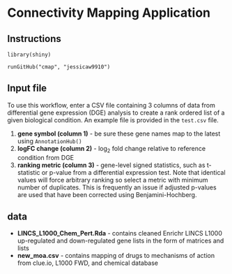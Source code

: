 # Connectivity Mapping Application

## Instructions

```
library(shiny)

runGitHub("cmap", "jessicaw9910")
```

## Input file

To use this workflow, enter a CSV file containing 3 columns of data from differential gene expression (DGE) analysis to create a rank ordered list of a given biological condition.  An example file is provided in the `test.csv` file.
1) **gene symbol (column 1)** - be sure these gene names map to the latest using `AnnotationHub()`
2) **logFC change (column 2)** - log<sub>2</sub> fold change relative to reference condition from DGE
3) **ranking metric (column 3)** - gene-level signed statistics, such as t-statistic or p-value from a differential expression test.  Note that identical values will force arbitrary ranking so select a metric with minimum number of duplicates.  This is frequently an issue if adjusted p-values are used that have been corrected using Benjamini-Hochberg.

## data

+ **LINCS_L1000_Chem_Pert.Rda** - contains cleaned Enrichr LINCS L1000 up-regulated and down-regulated gene lists in the form of matrices and lists
+ **new_moa.csv** - contains mapping of drugs to mechanisms of action from clue.io, L1000 FWD, and chemical database